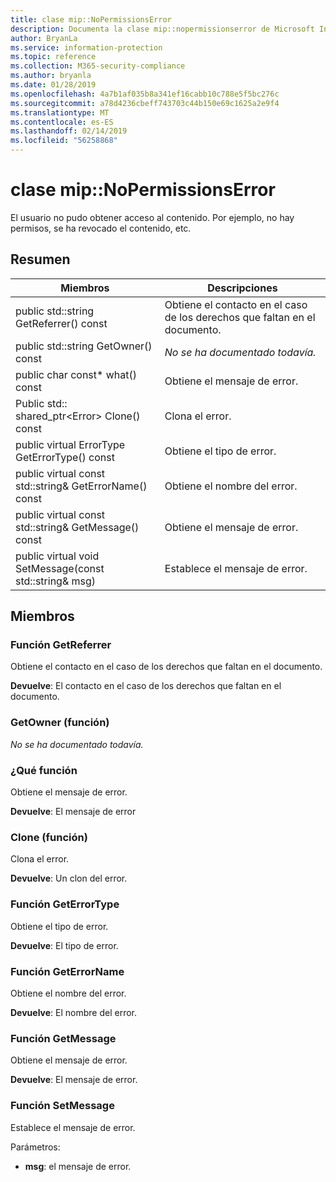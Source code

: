 ```yaml
---
title: clase mip::NoPermissionsError
description: Documenta la clase mip::nopermissionserror de Microsoft Information Protection (MIP) SDK.
author: BryanLa
ms.service: information-protection
ms.topic: reference
ms.collection: M365-security-compliance
ms.author: bryanla
ms.date: 01/28/2019
ms.openlocfilehash: 4a7b1af035b8a341ef16cabb10c788e5f5bc276c
ms.sourcegitcommit: a78d4236cbeff743703c44b150e69c1625a2e9f4
ms.translationtype: MT
ms.contentlocale: es-ES
ms.lasthandoff: 02/14/2019
ms.locfileid: "56258868"
---
```

# <a name="class-mipnopermissionserror"></a>clase mip::NoPermissionsError 
El usuario no pudo obtener acceso al contenido. Por ejemplo, no hay permisos, se ha revocado el contenido, etc.
  
## <a name="summary"></a>Resumen
 Miembros                        | Descripciones                                
--------------------------------|---------------------------------------------
public std::string GetReferrer() const  |  Obtiene el contacto en el caso de los derechos que faltan en el documento.
public std::string GetOwner() const  | _No se ha documentado todavía._
public char const* what() const  |  Obtiene el mensaje de error.
Public std:: shared_ptr\<Error\> Clone() const  |  Clona el error.
public virtual ErrorType GetErrorType() const  |  Obtiene el tipo de error.
public virtual const std::string& GetErrorName() const  |  Obtiene el nombre del error.
public virtual const std::string& GetMessage() const  |  Obtiene el mensaje de error.
public virtual void SetMessage(const std::string& msg)  |  Establece el mensaje de error.
  
## <a name="members"></a>Miembros
  
### <a name="getreferrer-function"></a>Función GetReferrer
Obtiene el contacto en el caso de los derechos que faltan en el documento.

  
**Devuelve**: El contacto en el caso de los derechos que faltan en el documento.
  
### <a name="getowner-function"></a>GetOwner (función)
_No se ha documentado todavía._

  
### <a name="what-function"></a>¿Qué función
Obtiene el mensaje de error.

  
**Devuelve**: El mensaje de error
  
### <a name="clone-function"></a>Clone (función)
Clona el error.

  
**Devuelve**: Un clon del error.
  
### <a name="geterrortype-function"></a>Función GetErrorType
Obtiene el tipo de error.

  
**Devuelve**: El tipo de error.
  
### <a name="geterrorname-function"></a>Función GetErrorName
Obtiene el nombre del error.

  
**Devuelve**: El nombre del error.
  
### <a name="getmessage-function"></a>Función GetMessage
Obtiene el mensaje de error.

  
**Devuelve**: El mensaje de error.
  
### <a name="setmessage-function"></a>Función SetMessage
Establece el mensaje de error.

Parámetros:  
* **msg**: el mensaje de error.

